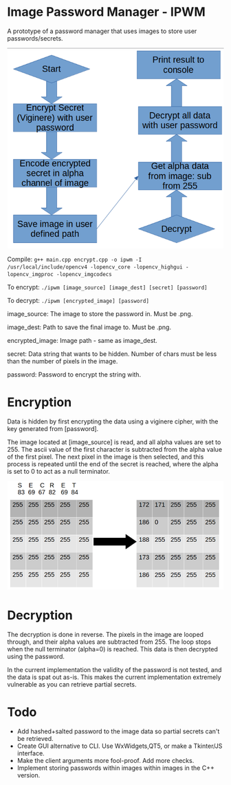 # Image Password Manager - IPWM

A prototype of a password manager that uses images to store user passwords/secrets.

![IPWM FlowChart](IPWM.png)

Compile: ```g++ main.cpp encrypt.cpp -o ipwm -I /usr/local/include/opencv4 -lopencv_core -lopencv_highgui -lopencv_imgproc -lopencv_imgcodecs```

To encrypt: ```./ipwm [image_source] [image_dest] [secret] [password]```

To decrypt: ```./ipwm [encrypted_image] [password]```

image_source: The image to store the password in. Must be .png.

image_dest: Path to save the final image to. Must be .png.

encrypted_image: Image path - same as image_dest.

secret: Data string that wants to be hidden. Number of chars must be less than the number of pixels in the image.

password: Password to encrypt the string with.

# Encryption
Data is hidden by first encrypting the data using a viginere cipher, with the key generated from [password].

The image located at [image_source] is read, and all alpha values are set to 255. The ascii value of the first character is subtracted from the alpha value of the first pixel. The next pixel in the image is then selected, and this process is repeated until the end of the secret is reached, where the alpha is set to 0 to act as a null terminator.

![Encryption Figure](EncryptionFigure.png)

# Decryption
The decryption is done in reverse. The pixels in the image are looped through, and their alpha values are subtracted from 255. The loop stops when the null terminator (alpha=0) is reached. This data is then decrypted using the password.

In the current implementation the validity of the password is not tested, and the data is spat out as-is. This makes the current implementation extremely vulnerable as you can retrieve partial secrets.


# Todo
*  Add hashed+salted password to the image data so partial secrets can't be retrieved.
*  Create GUI alternative to CLI. Use WxWidgets,QT5, or make a Tkinter/JS interface.
*  Make the client arguments more fool-proof. Add more checks.
*  Implement storing passwords within images within images in the C++ version.

